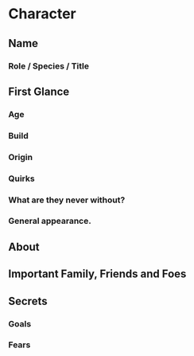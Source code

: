 # Character

## Name

### Role / Species / Title

## First Glance

### Age

### Build

### Origin

### Quirks

### What are they never without?

### General appearance.

## About

## Important Family, Friends and Foes

## Secrets

### Goals

### Fears

